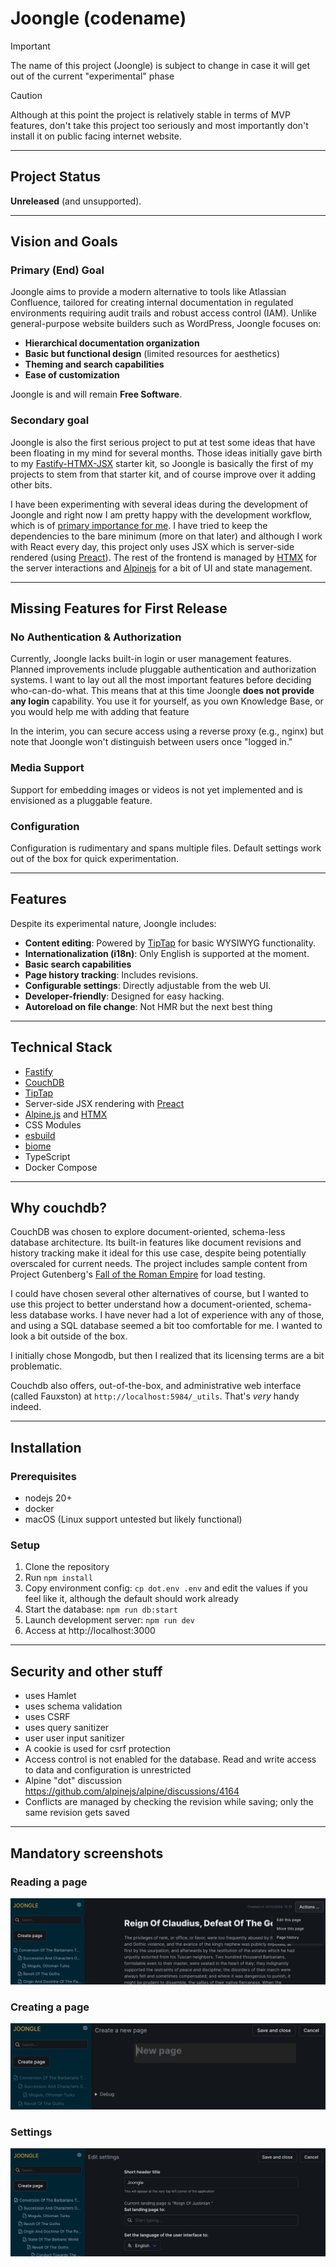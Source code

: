 # Joongle (codename)

> [!IMPORTANT]
> The name of this project (Joongle) is subject to change in case it will get out of the current "experimental" phase

> [!CAUTION]
> Although at this point the project is relatively stable in terms of MVP features, don't take this project too seriously and most importantly don't install it on public facing internet website.

---

## Project Status

**Unreleased** (and unsupported).

---

## Vision and Goals

### Primary (End) Goal
Joongle aims to provide a modern alternative to tools like Atlassian Confluence, tailored for creating internal documentation in regulated environments requiring audit trails and robust access control (IAM). Unlike general-purpose website builders such as WordPress, Joongle focuses on:
- **Hierarchical documentation organization**
- **Basic but functional design** (limited resources for aesthetics)
- **Theming and search capabilities**
- **Ease of customization**

Joongle is and will remain **Free Software**.

### Secondary goal

Joongle is also the first serious project to put at test some ideas that have been floating in my mind for several months. Those ideas initially gave birth to my [Fastify-HTMX-JSX](https://github.com/claudioc/fastify-htmx-ts-starter-kit) starter kit, so Joongle is basically the first of my projects to stem from that starter kit, and of course improve over it adding other bits.

I have been experimenting with several ideas during the development of Joongle and right now I am pretty happy with the development workflow, which is of [primary importance for me](https://claudio.cica.li/posts/2024/using-nodejs-for-everything/). I have tried to keep the dependencies to the bare minimum (more on that later) and although I work with React every day, this project only uses JSX which is server-side rendered (using [Preact](https://preactjs.com/)). The rest of the frontend is managed by [HTMX](https://htmx.org/) for the server interactions and [Alpinejs](https://alpinejs.dev/) for a bit of UI and state management.

---

## Missing Features for First Release

### No Authentication & Authorization
Currently, Joongle lacks built-in login or user management features. Planned improvements include pluggable authentication and authorization systems. I want to lay out all the most important features before deciding who-can-do-what. This means that at this time Joongle **does not provide any login** capability. You use it for yourself, as you own Knowledge Base, or you would help me with adding that feature

In the interim, you can secure access using a reverse proxy (e.g., nginx) but note that Joongle won't distinguish between users once "logged in."

### Media Support
Support for embedding images or videos is not yet implemented and is envisioned as a pluggable feature.

### Configuration
Configuration is rudimentary and spans multiple files. Default settings work out of the box for quick experimentation.

---

## Features

Despite its experimental nature, Joongle includes:

- **Content editing**: Powered by [TipTap](https://tiptap.dev/) for basic WYSIWYG functionality.
- **Internationalization (i18n)**: Only English is supported at the moment.
- **Basic search capabilities**
- **Page history tracking**: Includes revisions.
- **Configurable settings**: Directly adjustable from the web UI.
- **Developer-friendly**: Designed for easy hacking.
- **Autoreload on file change**: Not HMR but the next best thing

---

## Technical Stack

- [Fastify](https://www.fastify.io/)
- [CouchDB](https://couchdb.apache.org/)
- [TipTap](https://tiptap.dev/)
- Server-side JSX rendering with [Preact](https://preactjs.com/)
- [Alpine.js](https://alpinejs.dev/) and [HTMX](https://htmx.org/)
- CSS Modules
- [esbuild](https://esbuild.github.io/)
- [biome](https://biome.sh/)
- TypeScript
- Docker Compose

---

## Why couchdb?

CouchDB was chosen to explore document-oriented, schema-less database architecture. Its built-in features like document revisions and history tracking make it ideal for this use case, despite being potentially overscaled for current needs. The project includes sample content from Project Gutenberg's [Fall of the Roman Empire](https://www.gutenberg.org/ebooks/890) for load testing.

I could have chosen several other alternatives of course, but I wanted to use this project to better understand how a document-oriented, schema-less database works. I have never had a lot of experience with any of those, and using a SQL database seemed a bit too comfortable for me. I wanted to look a bit outside of the box.

I initially chose Mongodb, but then I realized that its licensing terms are a bit problematic.

Couchdb also offers, out-of-the-box, and administrative web interface (called Fauxston) at `http://localhost:5984/_utils`. That's _very_ handy indeed.

---

## Installation

### Prerequisites
- nodejs 20+
- docker
- macOS (Linux support untested but likely functional)

### Setup
1. Clone the repository
2. Run `npm install`
3. Copy environment config: `cp dot.env .env` and edit the values if you feel like it, although the default should work already
4. Start the database: `npm run db:start`
5. Launch development server: `npm run dev`
6. Access at http://localhost:3000

---

## Security and other stuff
- uses Hamlet
- uses schema validation
- uses CSRF
- uses query sanitizer
- user user input sanitizer
- A cookie is used for csrf protection
- Access control is not enabled for the database. Read and write access to data and configuration is unrestricted
- Alpine "dot" discussion https://github.com/alpinejs/alpine/discussions/4164
- Conflicts are managed by checking the revision while saving; only the same revision gets saved

---

## Mandatory screenshots

### Reading a page

![Screenshot of how reading a page looks like](/docs/any-page.png)

### Creating a page

![Screenshot of how editing a page looks like](/docs/creating-page.png)

### Settings

![Screenshot of how the settings page looks like](/docs/settings.png)
